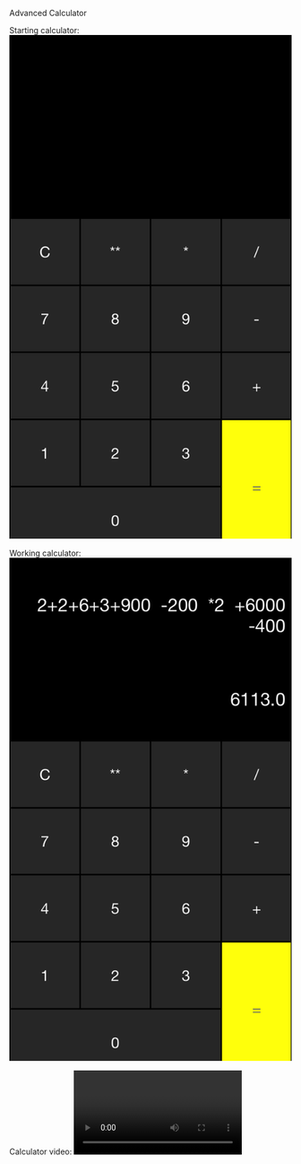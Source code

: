 Advanced Calculator

Starting calculator:
![alt tag](https://github.com/rsfarkas/IOS_RoxyFarkas/blob/master/advancedCalc/startingCalc.png)

Working calculator:
![alt tag](https://github.com/rsfarkas/IOS_RoxyFarkas/blob/master/advancedCalc/workingCalc.png)

Calculator video:
![alt tag](https://github.com/rsfarkas/IOS_RoxyFarkas/blob/master/advancedCalc/calculator.mp4)
